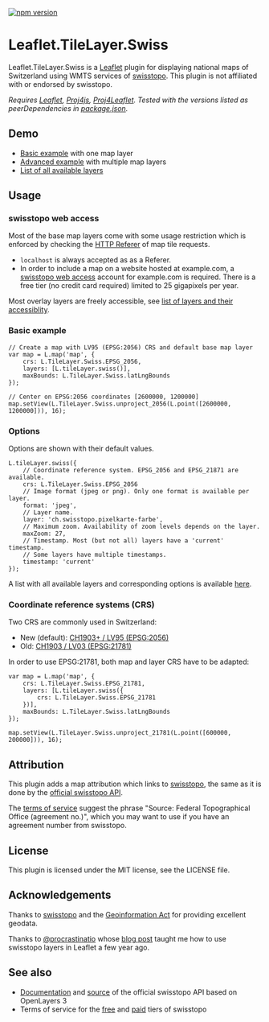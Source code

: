 [![npm version](https://img.shields.io/npm/v/leaflet-tilelayer-swiss.svg)](https://www.npmjs.com/package/leaflet-tilelayer-swiss)

# Leaflet.TileLayer.Swiss

Leaflet.TileLayer.Swiss is a [Leaflet](https://leafletjs.com/) plugin for
displaying national maps of Switzerland using WMTS services of
[swisstopo](https://www.swisstopo.admin.ch/en/home.html).
This plugin is not affiliated with or endorsed by swisstopo.

_Requires [Leaflet](https://leafletjs.com/), [Proj4js](http://proj4js.org/),
[Proj4Leaflet](https://kartena.github.io/Proj4Leaflet/). Tested with the
versions listed as peerDependencies in
[package.json](https://github.com/rzoller/Leaflet.TileLayer.Swiss/blob/master/package.json)._

## Demo

- [Basic example](https://rzoller.ch/Leaflet.TileLayer.Swiss/examples/basic.html)
  with one map layer
- [Advanced example](https://rzoller.ch/Leaflet.TileLayer.Swiss/examples/advanced.html)
  with multiple map layers
- [List of all available layers](https://rzoller.ch/Leaflet.TileLayer.Swiss/examples/layers.html)

## Usage

### swisstopo web access

Most of the base map layers come with some usage restriction which is enforced
by checking the [HTTP Referer](https://en.wikipedia.org/wiki/HTTP_referer) of
map tile requests.

- `localhost` is always accepted as as a Referer.
- In order to include a map on a website hosted at example.com, a
  [swisstopo web access](https://shop.swisstopo.admin.ch/en/products/geoservice/swisstopo_geoservices/WMTS_info)
  account for example.com is required. There is a free tier (no credit
  card required) limited to 25 gigapixels per year.

Most overlay layers are freely accessible, see
[list of layers and their accessiblity](https://api3.geo.admin.ch/api/faq/index.html#which-layers-are-available).

### Basic example

```
// Create a map with LV95 (EPSG:2056) CRS and default base map layer
var map = L.map('map', {
    crs: L.TileLayer.Swiss.EPSG_2056,
    layers: [L.tileLayer.swiss()],
    maxBounds: L.TileLayer.Swiss.latLngBounds
});

// Center on EPSG:2056 coordinates [2600000, 1200000]
map.setView(L.TileLayer.Swiss.unproject_2056(L.point([2600000, 1200000])), 16);
```

### Options

Options are shown with their default values.

```
L.tileLayer.swiss({
    // Coordinate reference system. EPSG_2056 and EPSG_21871 are available.
    crs: L.TileLayer.Swiss.EPSG_2056
    // Image format (jpeg or png). Only one format is available per layer.
    format: 'jpeg',
    // Layer name.
    layer: 'ch.swisstopo.pixelkarte-farbe',
    // Maximum zoom. Availability of zoom levels depends on the layer.
    maxZoom: 27,
    // Timestamp. Most (but not all) layers have a 'current' timestamp.
    // Some layers have multiple timestamps.
    timestamp: 'current'
});
```

A list with all available layers and corresponding options is available
[here](https://rzoller.ch/Leaflet.TileLayer.Swiss/examples/layers.html).


### Coordinate reference systems (CRS)

Two CRS are commonly used in Switzerland:

- New (default): [CH1903+ / LV95 (EPSG:2056)](https://epsg.io/2056)
- Old: [CH1903 / LV03 (EPSG:21781)](https://epsg.io/21781)

In order to use EPSG:21781, both map and layer CRS have to be adapted:

```
var map = L.map('map', {
    crs: L.TileLayer.Swiss.EPSG_21781,
    layers: [L.tileLayer.swiss({
        crs: L.TileLayer.Swiss.EPSG_21781
    })],
    maxBounds: L.TileLayer.Swiss.latLngBounds
});

map.setView(L.TileLayer.Swiss.unproject_21781(L.point([600000, 200000])), 16);
```

## Attribution

This plugin adds a map attribution which links to
[swisstopo](https://www.swisstopo.admin.ch/en/home.html), the same as it is done
by the [official swisstopo API](https://api3.geo.admin.ch/).

The
[terms of service](https://www.swisstopo.admin.ch/en/home/meta/conditions/geoservices/free-geoservice-license.html)
suggest the phrase "Source: Federal Topographical Office (agreement no.)", which
you may want to use if you have an agreement number from swisstopo.

## License

This plugin is licensed under the MIT license, see the LICENSE file.

## Acknowledgements

Thanks to [swisstopo](https://www.swisstopo.admin.ch/en/home.html) and the
[Geoinformation Act](https://www.admin.ch/opc/en/classified-compilation/20050726/index.html)
for providing excellent geodata.

Thanks to [@procrastinatio](https://github.com/procrastinatio) whose
[blog post](https://www.procrastinatio.org/2014/11/16/native-wmts-leaflet/)
taught me how to use swisstopo layers in Leaflet a few year ago.

## See also

- [Documentation](https://api3.geo.admin.ch/) and
  [source](https://github.com/geoadmin/ol3) of the official swisstopo API based
  on OpenLayers 3
- Terms of service for the
  [free](https://www.swisstopo.admin.ch/en/home/meta/conditions/geoservices/geoservice-license.html)
  and
  [paid](https://www.swisstopo.admin.ch/en/home/meta/conditions/geoservices/free-geoservice-license.html)
  tiers of swisstopo

